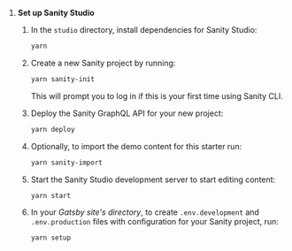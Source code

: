 1. **Set up Sanity Studio**

   1. In the `studio` directory, install dependencies for Sanity Studio:

      ```sh
      yarn
      ```

   1. Create a new Sanity project by running:

      ```sh
      yarn sanity-init
      ```

      This will prompt you to log in if this is your first time using Sanity CLI.

   1. Deploy the Sanity GraphQL API for your new project:

      ```sh
      yarn deploy
      ```

   1. Optionally, to import the demo content for this starter run:

      ```sh
      yarn sanity-import
      ```

   1. Start the Sanity Studio development server to start editing content:

      ```sh
      yarn start
      ```

   1. In your _Gatsby site's directory_, to create `.env.development` and `.env.production` files with configuration for your Sanity project, run:

      ```sh
      yarn setup
      ```
